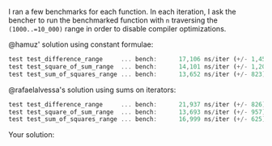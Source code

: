 I ran a few benchmarks for each function. In each iteration, I ask the bencher
to run the benchmarked function with `n` traversing the `(1000..=10_000)` range
in order to disable compiler optimizations.

@hamuz' solution using constant formulae:

```rust
test test_difference_range     ... bench:      17,106 ns/iter (+/- 1,457)
test test_square_of_sum_range  ... bench:      14,101 ns/iter (+/- 1,209)
test test_sum_of_squares_range ... bench:      13,652 ns/iter (+/- 823)
```

@rafaelalvessa's solution using sums on iterators:

```rust
test test_difference_range     ... bench:      21,937 ns/iter (+/- 826)
test test_square_of_sum_range  ... bench:      13,693 ns/iter (+/- 957)
test test_sum_of_squares_range ... bench:      16,999 ns/iter (+/- 625)
```

Your solution:

```rust

```
